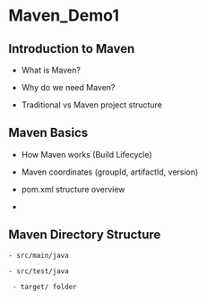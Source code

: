 # Maven_Demo1

## Introduction to Maven
-  What is Maven?

-  Why do we need Maven?

- Traditional vs Maven project structure

## Maven Basics
  - How Maven works (Build Lifecycle)

  - Maven coordinates (groupId, artifactId, version)
  - pom.xml structure overview
  - 
## Maven Directory Structure
    - src/main/java

    - src/test/java

     - target/ folder
   
